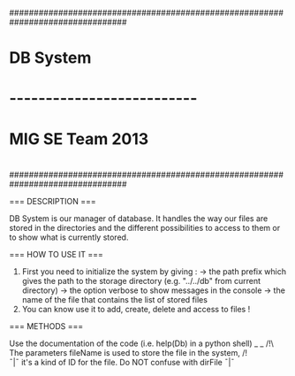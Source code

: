 ################################################################################
#                                                                              #
#                                                                              #
#                               DB System                                      #
#                      --------------------------                              #
#                           MIG SE Team 2013                                   # 
#                                                                              #
################################################################################

=== DESCRIPTION ===

DB System is our manager of database. It handles the way our files are stored in
the directories and the different possibilities to access to them or to show what
is currently stored.

=== HOW TO USE IT ===

1. First you need to initialize the system by giving :
    -> the path prefix which gives the path to the storage directory (e.g. "../../db" from current directory)
    -> the option verbose to show messages in the console
    -> the name of the file that contains the list of stored files
2. You can know use it to add, create, delete and access to files !

=== METHODS ===

Use the documentation of the code (i.e. help(Db) in a python shell)
 _                                                                      _
/!\  The parameters fileName is used to store the file in the system,  /!\
¯|¯ it's a kind of ID for the file. Do NOT confuse with dirFile        ¯|¯
